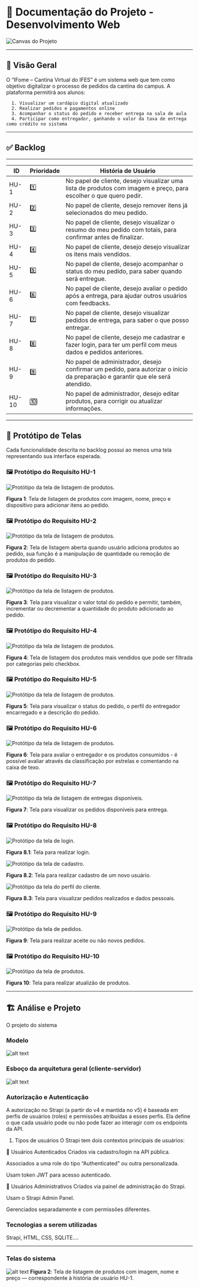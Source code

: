 # 📘 Documentação do Projeto - Desenvolvimento Web

![Canvas do Projeto](docs/Project%20Model%20Canvas%20-%20IFome.jpg)


---

## 🧾 Visão Geral

O “IFome – Cantina Virtual do IFES” é um sistema web que tem como objetivo digitalizar o processo de pedidos da cantina do campus. A plataforma permitirá aos alunos:

      1. Visualizar um cardápio digital atualizado
      2. Realizar pedidos e pagamentos online
      3. Acompanhar o status do pedido e receber entrega na sala de aula
      4. Participar como entregador, ganhando o valor da taxa de entrega como crédito no sistema

---

## ✅ Backlog

______________________________________________________________________________________________________________________________________________
|  ID   | Prioridade |                                     História de Usuário                                                               |
|-------|------------|-----------------------------------------------------------------------------------------------------------------------|
| HU-1  |    1️⃣      | No papel de cliente, desejo visualizar uma lista de produtos com imagem e preço, para escolher o que quero pedir.    |
| HU-2  |    2️⃣      | No papel de cliente, desejo remover itens já selecionados do meu pedido.                                             |
| HU-3  |    3️⃣      | No papel de cliente, desejo visualizar o resumo do meu pedido com totais, para confirmar antes de finalizar.         |
| HU-4  |    4️⃣      | No papel de cliente, desejo desejo visualizar os itens mais vendidos.                  |
| HU-5  |    5️⃣      | No papel de cliente, desejo acompanhar o status do meu pedido, para saber quando será entregue.                      |
| HU-6  |    6️⃣      | No papel de cliente, desejo avaliar o pedido após a entrega, para ajudar outros usuários com feedbacks.              |
| HU-7  |    7️⃣      | No papel de cliente, desejo visualizar pedidos de entrega, para saber o que posso entregar.                          |
| HU-8  |    8️⃣      | No papel de cliente, desejo me cadastrar e fazer login, para ter um perfil com meus dados e pedidos anteriores.      |
| HU-9  |    9️⃣      | No papel de administrador, desejo confirmar um pedido, para autorizar o início da preparação e garantir que ele será atendido. 
| HU-10 |    🔟      | No papel de administrador, desejo editar produtos, para corrigir ou atualizar informações.                           |

---

## 🎨 Protótipo de Telas

Cada funcionalidade descrita no backlog possui ao menos uma tela representando sua interface esperada.

### 🖼️ Protótipo do Requisito HU-1

![Protótipo da tela de listagem de produtos](telas/HU-1.png).

**Figura 1**: Tela de listagem de produtos com imagem, nome, preço e dispositivo para adicionar itens ao pedido.


### 🖼️ Protótipo do Requisito HU-2

![Protótipo da tela de listagem de produtos](telas/HU-2.png).

**Figura 2**: Tela de listagem aberta quando usuário adiciona produtos ao pedido, sua função é a manipulação de quantidade ou remoção de produtos do pedido.


### 🖼️ Protótipo do Requisito HU-3

![Protótipo da tela de listagem de produtos](telas/HU-3.png).

**Figura 3**: Tela para visualizar o valor total do pedido e permitir, também, incrementar ou decrementar a quantidade do produto adicionado ao pedido.


### 🖼️ Protótipo do Requisito HU-4

![Protótipo da tela de listagem de produtos](telas/HU-4.png).

**Figura 4**: Tela de listagem dos produtos mais vendidos que pode ser filtrada por categorias pelo checkbox.


### 🖼️ Protótipo do Requisito HU-5

![Protótipo da tela de listagem de produtos](telas/HU-5.png).

**Figura 5**: Tela para visualizar o status do pedido, o perfil do entregador encarregado e a descrição do pedido.


### 🖼️ Protótipo do Requisito HU-6

![Protótipo da tela de listagem de produtos](telas/HU-6.png).

**Figura 6**: Tela para avaliar o entregador e os produtos consumidos - é possível avaliar através da classificação por estrelas e comentando na caixa de texo. 


### 🖼️ Protótipo do Requisito HU-7

![Protótipo da tela de listagem de entregas disponíveis](telas/HU-7.png).

**Figura 7**: Tela para visualizar os pedidos disponíveis para entrega.


### 🖼️ Protótipo do Requisito HU-8

![Protótipo da tela de login](telas/HU-8pt1.jpg).

**Figura 8.1**: Tela para realizar login.

![Protótipo da tela de cadastro](telas/HU-8pt2.jpg).

**Figura 8.2**: Tela para realizar cadastro de um novo usuário.

![Protótipo da tela do perfil do cliente](telas/HU-8pt3.jpg).

**Figura 8.3**: Tela para visualizar pedidos realizados e dados pessoais.


### 🖼️ Protótipo do Requisito HU-9

![Protótipo da tela de pedidos](telas/HU-9.jpg).

**Figura 9**: Tela para realizar aceite ou não novos pedidos.


### 🖼️ Protótipo do Requisito HU-10

![Protótipo da tela de produtos](telas/HU-10.jpg).

**Figura 10**: Tela para realizar atualizão de produtos.


---

## 🏗 Análise e Projeto 

O projeto  do sistema 

### Modelo 

![alt text](image-1.png)

### Esboço da arquitetura geral (cliente-servidor)


![alt text](image.png)


### Autorização  e Autenticação 
A autorização no Strapi (a partir do v4 e mantida no v5) é baseada em perfis de usuários (roles) e permissões atribuídas a esses perfis. Ela define o que cada usuário pode ou não pode fazer ao interagir com os endpoints da API.

1. Tipos de usuários
O Strapi tem dois contextos principais de usuários:

🔹 Usuários Autenticados
Criados via cadastro/login na API pública.

Associados a uma role do tipo “Authenticated” ou outra personalizada.

Usam token JWT para acesso autenticado.

🔸 Usuários Administrativos
Criados via painel de administração do Strapi.

Usam o Strapi Admin Panel.

Gerenciados separadamente e com permissões diferentes.


### Tecnologias a serem utilizadas 
Strapi, HTML, CSS, SQLITE....

---

### Telas do sistema

![alt text](tela1-1.png)
**Figura 2**: Tela de listagem de produtos com imagem, nome e preço — correspondente à história de usuário HU-1.


